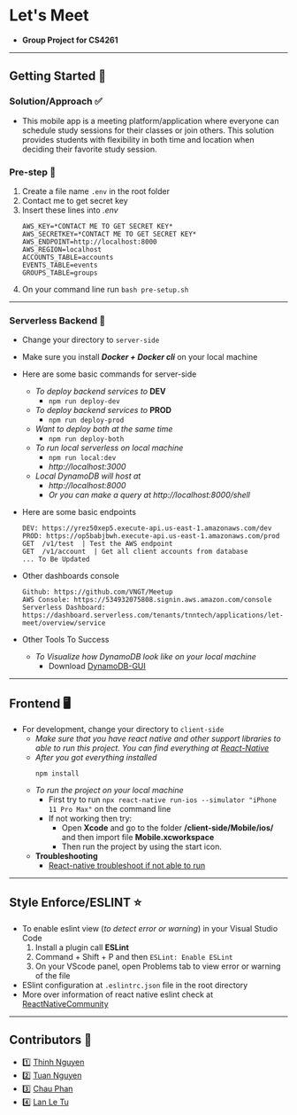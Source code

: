 # Let's Meet
* **Group Project for CS4261**
---
## Getting Started 🚀
### Solution/Approach ✅
* This mobile app is a meeting platform/application where everyone can schedule study sessions for their classes or join others. This solution provides students with flexibility in both time and location when deciding their favorite study session.

### Pre-step 📣
1. Create a file name `.env` in the root folder
2. Contact me to get secret key
3. Insert these lines into *.env*
    ```
    AWS_KEY=*CONTACT ME TO GET SECRET KEY*
    AWS_SECRETKEY=*CONTACT ME TO GET SECRET KEY*
    AWS_ENDPOINT=http://localhost:8000
    AWS_REGION=localhost
    ACCOUNTS_TABLE=accounts
    EVENTS_TABLE=events
    GROUPS_TABLE=groups
    ```
4. On your command line run `bash pre-setup.sh`
---

### Serverless Backend 🐍
* Change your directory to `server-side`
* Make sure you install ***Docker + Docker cli*** on your local machine
* Here are some basic commands for server-side
    * *To deploy backend services to* **DEV**
        * `npm run deploy-dev`
    * *To deploy backend services to* **PROD**
        * `npm run deploy-prod`
    * *Want to deploy both at the same time*
        * `npm run deploy-both`
    * *To run local serverless on local machine*
        * `npm run local:dev`
        * *http://localhost:3000*
    * *Local DynamoDB will host at*
        * *http://localhost:8000*
        * *Or you can make a query at http://localhost:8000/shell*

* Here are some basic endpoints
	```
	DEV: https://yrez50xep5.execute-api.us-east-1.amazonaws.com/dev
    PROD: https://op5babjbwh.execute-api.us-east-1.amazonaws.com/prod
	GET  /v1/test  | Test the AWS endpoint
	GET  /v1/account  | Get all client accounts from database
    ... To Be Updated
	```
* Other dashboards console
	```
	Github: https://github.com/VNGT/Meetup
	AWS Console: https://534932075808.signin.aws.amazon.com/console
    Serverless Dashboard: https://dashboard.serverless.com/tenants/tnntech/applications/let-meet/overview/service
	```
* Other Tools To Success
    * *To Visualize how DynamoDB look like on your local machine*
        * Download [DynamoDB-GUI](https://github.com/Arattian/DynamoDb-GUI-Client/releases/download/3.3.1/DynamoDbGUI-mac-3.3.1.dmg)

---
## Frontend 🖥
* For development, change your directory to `client-side`
    * *Make sure that you have react native and other support libraries to able to run this project. You can find everything at [React-Native](https://facebook.github.io/react-native/docs/getting-started)*
    * *After you got everything installed*
        ```
        npm install
        ```
    * *To run the project on your local machine*
        * First try to run `npx react-native run-ios --simulator "iPhone 11 Pro Max"` on the command line
        * If not working then try:
            * Open **Xcode** and go to the folder **/client-side/Mobile/ios/** and then import file **Mobile.xcworkspace**
            * Then run the project by using the start icon.
    * **Troubleshooting**
        * [React-native troubleshoot if not able to run](https://facebook.github.io/react-native/docs/troubleshooting#content)

---
## Style Enforce/ESLINT ⭐️
* To enable eslint view (*to detect error or warning*) in your Visual Studio Code
    1. Install a plugin call **ESLint**
    2. Command + Shift + P and then `ESLint: Enable ESLint`
    3. On your VScode panel, open Problems tab to view error or warning of the file
* ESlint configuration at `.eslintrc.json` file in the root directory
* More over information of react native eslint check at [ReactNativeCommunity](https://github.com/facebook/react-native/blob/master/packages/eslint-config-react-native-community/index.js)

---
## Contributors 👥
+ 1️⃣ [Thinh Nguyen](https://github.com/thinhnguyennt7)
+ 2️⃣ [Tuan Nguyen](https://github.com/atuannguyen1101)
+ 3️⃣ [Chau Phan]()
+ 4️⃣ [Lan Le Tu]()
